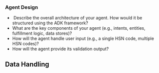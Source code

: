 ### Agent Design
- ​ Describe the overall architecture of your agent. How would it be structured
	using the ADK framework?
- What are the key components of your agent (e.g., intents, entities, fulfillment
logic, data stores)?
- How will the agent handle user input (e.g., a single HSN code, multiple HSN
codes)?
- How will the agent provide its validation output?


## Data Handling
